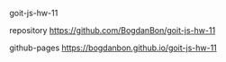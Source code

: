 goit-js-hw-11

repository https://github.com/BogdanBon/goit-js-hw-11

github-pages https://bogdanbon.github.io/goit-js-hw-11
